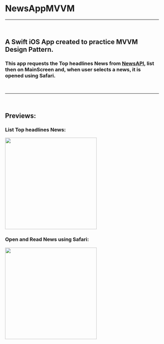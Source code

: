 # NewsAppMVVM

 ----

<br />

## A Swift iOS App created to practice MVVM Design Pattern. 

### This app requests the Top headlines News from [NewsAPI](https://newsapi.org/docs/endpoints/top-headlines), list then on MainScreen and, when user selects a news, it is opened using Safari. 

<br />
 
 ----

 <br />

## Previews: <br>
### List Top headlines News:
<img src="https://github.com/joorgeroberto/DesafioMvvmFipe/Previews/blob/main/appVideoLoading.gif" width="300" />


 <br />

### Open and Read News using Safari:
<img src="https://github.com/joorgeroberto/DesafioMvvmFipe/Previews/blob/main/appVideoOpen.gif" width="300" /> 